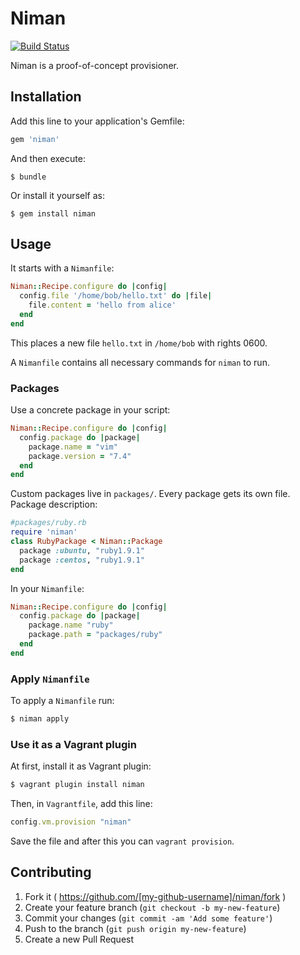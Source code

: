 # Niman
[![Build Status](https://travis-ci.org/schultyy/Niman.svg?branch=master)](https://travis-ci.org/schultyy/Niman)

Niman is a proof-of-concept provisioner.

## Installation

Add this line to your application's Gemfile:

```ruby
gem 'niman'
```

And then execute:

    $ bundle

Or install it yourself as:

    $ gem install niman

## Usage

It starts with a `Nimanfile`:

```ruby
Niman::Recipe.configure do |config|
  config.file '/home/bob/hello.txt' do |file|
    file.content = 'hello from alice'
  end
end
```
This places a new file `hello.txt` in `/home/bob` with rights 0600.

A `Nimanfile` contains all necessary commands for `niman` to run.

### Packages

Use a concrete package in your script:

```ruby
Niman::Recipe.configure do |config|
  config.package do |package|
    package.name = "vim"
    package.version = "7.4"
  end
end
```

Custom packages live in `packages/`. Every package gets its own file.
Package description:
```ruby
#packages/ruby.rb
require 'niman'
class RubyPackage < Niman::Package
  package :ubuntu, "ruby1.9.1"
  package :centos, "ruby1.9.1"
end
```
In your `Nimanfile`:
```ruby
Niman::Recipe.configure do |config|
  config.package do |package|
    package.name "ruby"
    package.path = "packages/ruby"
  end
end
```

### Apply `Nimanfile`

To apply a `Nimanfile` run:

```bash
$ niman apply
```

### Use it as a Vagrant plugin

At first, install it as Vagrant plugin:
```bash
$ vagrant plugin install niman
```

Then, in `Vagrantfile`, add this line:

```ruby
config.vm.provision "niman"
```
Save the file and after this you can `vagrant provision`.

## Contributing

1. Fork it ( https://github.com/[my-github-username]/niman/fork )
2. Create your feature branch (`git checkout -b my-new-feature`)
3. Commit your changes (`git commit -am 'Add some feature'`)
4. Push to the branch (`git push origin my-new-feature`)
5. Create a new Pull Request
